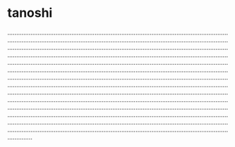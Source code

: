 # tanoshi
......................................................................................................................................................................................................................................................................................................................................................................................................................................................................................................................................................................................................................................................................................................................................................................................................................................................................................................................................................................................................................................................................................................................................................................................................................................................................................................................................................................................................................................................................................................................................................................................................................................................................................................................................................................................................................